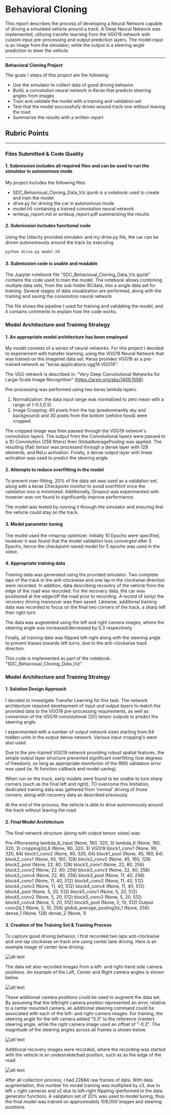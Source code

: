# **Behavioral Cloning** 

This report describes the process of developing a Neural Network capable of driving a simulated vehicle around a track. A Deep Neural Network was implemented, utilizing transfer learning from the VGG19 network with custom input pre-processing and output prediction layers. The model input is an image from the simulator, while the output is a steering angle prediction to steer the vehicle.

---

**Behavioral Cloning Project**

The goals / steps of this project are the following:
* Use the simulator to collect data of good driving behavior
* Build, a convolution neural network in Keras that predicts steering angles from images
* Train and validate the model with a training and validation set
* Test that the model successfully drives around track one without leaving the road
* Summarize the results with a written report


[//]: # (Image References)

[image1]: ./writupimages/CenterDriving.png "Center Driving"
[image2]: ./writupimages/SteeringCommand.png "Steering Angle"
[image3]: ./writupimages/MultiCamera.png "Multiple Views"
[image4]: ./writupimages/recovery1.png "Recovery Image"


## Rubric Points
---
### Files Submitted & Code Quality

#### 1. Submission includes all required files and can be used to run the simulator in autonomous mode

My project includes the following files:
* SDC_Behavioual_Cloning_Data_Viz.ipynb is a notebook used to create and train the model.
* drive.py for driving the car in autonomous mode
* model.h5 containing a trained convolution neural network 
* writeup_report.md or writeup_report.pdf summarizing the results

#### 2. Submission includes functional code
Using the Udacity provided simulator and my drive.py file, the car can be driven autonomously around the track by executing 
```sh
python drive.py model.h5
```

#### 3. Submission code is usable and readable

The Jupyter notebook file "SDC_Behavioual_Cloning_Data_Viz.ipynb" contains the code used to train the model. The notebook allows combining multiple data sets, from the sub-folder BCdata, into a single data set for training. Several stages of data visualization are performed, along with the training and saving the convolution neural network.

The file shows the pipeline I used for training and validating the model, and it contains comments to explain how the code works.

### Model Architecture and Training Strategy

#### 1. An appropriate model architecture has been employed

My model consists of a series of neural networks. For this project I decided to experiement with transfer learning, using the VGG19 Neural Network that was trained on the Imagenet data set. Keras provides VGG19 as a pre-trained network as "keras.applications.vgg19.VGG19". 

The VGG network is described in: "Very Deep Convolutional Networks for Large-Scale Image Recognition"  (https://arxiv.org/abs/1409.1556).

Pre-processing was performed using two keras lambda layers.
1. Normalization: the data input range was normalized to zero mean with a range of (-0.5,0.5).
2. Image Cropping: 40 pixels from the top (predominantly sky and background) and 30 pixels from the bottom (vehilce hood) were cropped. 

The cropped image was then passed through the VGG19 network's convolution layers. The output from the Convolutional layers were passed to a 1D Convolution (256 filters) then GlobalAveragePooling was applied. The resulting (flat) tensor was processed through a dense layer with 128 elements, and ReLu activation. Finally, a dense output layer with linear activation was used to predict the steering angle.  

#### 2. Attempts to reduce overfitting in the model

To prevent over-fitting, 20% of the data set was used as a validation set, along with a keras Checkpoint monitor to avoid overfittinf once the validation loss is minimized. Additionally, Dropout was experimented with however was not found to significantly improve performance.

The model was tested by running it through the simulator and ensuring that the vehicle could stay on the track.

#### 3. Model parameter tuning
The model used the rmsprop optimizer. Initially 10 Epochs were specified, however it was found that the model validation loss converged after 5 Epochs, hence the checkpoint-saved model for 5 epochs was used in the vidoe.

#### 4. Appropriate training data

Training data was generated using the provided simulator. Two complete laps of the track in the anti-clockwise and one lap in the clockwise direction were recorded. In addition, data describing recovery of the vehicle from the edge of the road was reocrded. For the recovery data, the car was positioned at the edge/off the road prior to recording. A record of (only) the recovery driving manouver was then saved. Likewise, additional training data was recorded to focus on the final two corners of the track, a sharp left then right turn.  

The data was augmented using the left and right camera images, where the steering angle was increased/decreased by 0.3 respectively. 

Finally, all training data was flipped left-right along with the steering angle to prevent biases towards left turns, due to the anti-clockwise track direction.

This code is implemented as part of the notebook: "SDC_Behavioual_Cloning_Data_Viz".

### Model Architecture and Training Strategy

#### 1. Solution Design Approach

I decided to investigate Transfer Learning for this task. The network architecture required development of input and output layers to match the provided data to the VGG19 pre-processing requirements, as well as conversion of the VGG19 convolutional (2D) tensor outputs to predict the steering angle.

I experimented with a number of output network sizes starting from 64 hidden units in the output dense network. Various input cropping's were also used. 

Due to the pre-trained VGG19 network providing robust spatial features, the simple output layer structure prevented significant overfitting (low degrees of freedom), so long as appropriate monitorion of the RMS validation error was used (ie. fit function callback and model saving).

When run on the track, early models were found to be unable to turn sharp corners (such as the final left and right). TO overcome this limitation, dedicated training data was gathered from 'normal' driving of those corners, along with recovery data as described previously. 

At the end of the process, the vehicle is able to drive autonomously around the track without leaving the road.

#### 2. Final Model Architecture
The final network structure (along with output tensor sizes) was:

Pre-PRocessing
    lambda_6_input (None, 160, 320, 3)
    lambda_6 (None, 160, 320, 3)
    cropping2d_6 (None, 90, 320, 3)
VGG19
    block1_conv1 (None, 90, 320, 64)
    block1_conv2 (None, 90, 320, 64)
    block1_pool (None, 45, 160, 64)
    block2_conv1 (None, 45, 160, 128)
    block2_conv2 (None, 45, 160, 128)
    block2_pool (None, 22, 80, 128)
    block3_conv1 (None, 22, 80, 256)
    block3_conv2 (None, 22, 80, 256)
    block3_conv3 (None, 22, 80, 256)
    block3_conv4 (None, 22, 80, 256)
    block3_pool (None, 11, 40, 256)
    block4_conv1 (None, 11, 40, 512)
    block4_conv2 (None, 11, 40, 512)
    block4_conv3 (None, 11, 40, 512)
    block4_conv4 (None, 11, 40, 512)
    block4_pool (None, 5, 20, 512)
    block5_conv1 (None, 5, 20, 512)
    block5_conv2 (None, 5, 20, 512)
    block5_conv3 (None, 5, 20, 512)
    block5_conv4 (None, 5, 20, 512)
    block5_pool (None, 2, 10, 512)
Output
    conv2d_1 (None, 2, 10, 256)
    global_average_pooling2d_1 (None, 256)
    dense_1 (None, 128)
    dense_2 (None, 1)

#### 3. Creation of the Training Set & Training Process

To capture good driving behavior, I first recorded two laps anti-clockwise and one lap clockwise on track one using center lane driving. Here is an example image of center lane driving:

![alt text][image1]

The data set also recorded images from a left- and right-hand side camera positions. An example of the Left, Center and Right camera angles is shown below. 

![alt text][image3]

These additional camera positions could be used to augment the data set. By assuming that the left/right camera position represented an error, relative to a center mounted camera, an additional steering command could be associated with each of the left- and right-camera images. For training, the steering angle for the left camera added "0.3" to the reference (center) steering angle, while the right camera image used an offset of "-0.3". The magnitude of the steering angles across all frames is shown below.

![alt text][image2]

Additional recovery images were recorded, where the recording was started with the vehicle in an undesirable/bad position, such as as the edge of the road:

![alt text][image4]

After all collection process, I had 22684 raw frames of data. With data augmentation, this number for model training was multiplied by x3, due to left + right cameras and x2 due to left-right flippling (performed in the data generator function). A validation set of 20% was used to model tuning, thus the final model was trained on approximately 108,000 images and steering positions.
